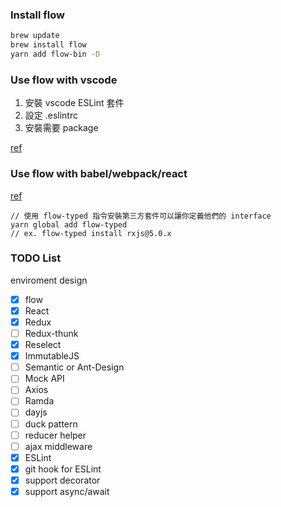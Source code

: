 ### Install flow
```bash
brew update
brew install flow
yarn add flow-bin -D
```

### Use flow with vscode
1. 安裝 vscode ESLint 套件
2. 設定 .eslintrc
3. 安裝需要 package

[ref](https://zhuanlan.zhihu.com/p/26310058)

### Use flow with babel/webpack/react
[ref](https://medium.com/@fastphrase/integrating-flow-into-a-react-project-fbbc2f130eed)

```
// 使用 flow-typed 指令安裝第三方套件可以讓你定義他們的 interface
yarn global add flow-typed
// ex. flow-typed install rxjs@5.0.x
```


### TODO List
enviroment design
- [x] flow
- [x] React
- [x] Redux
- [ ] Redux-thunk
- [x] Reselect
- [x] ImmutableJS
- [ ] Semantic or Ant-Design
- [ ] Mock API
- [ ] Axios
- [ ] Ramda
- [ ] dayjs
- [ ] duck pattern
- [ ] reducer helper
- [ ] ajax middleware
- [x] ESLint
- [x] git hook for ESLint
- [x] support decorator
- [x] support async/await
